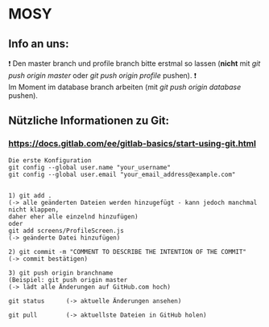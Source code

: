 # MOSY
## Info an uns:
:exclamation: Den master branch und profile branch bitte erstmal so lassen (**nicht** mit *git push origin master* oder *git push origin profile* pushen). :exclamation: <br>
Im Moment im database branch arbeiten (mit *git push origin database* pushen).


## Nützliche Informationen zu Git:
### https://docs.gitlab.com/ee/gitlab-basics/start-using-git.html
```
Die erste Konfiguration
git config --global user.name "your_username"
git config --global user.email "your_email_address@example.com"


1) git add .
(-> alle geänderten Dateien werden hinzugefügt - kann jedoch manchmal nicht klappen, 
daher eher alle einzelnd hinzufügen)
oder 		
git add screens/ProfileScreen.js 	
(-> geänderte Datei hinzufügen)

2) git commit -m "COMMENT TO DESCRIBE THE INTENTION OF THE COMMIT"  	
(-> commit bestätigen)

3) git push origin branchname 
(Beispiel: git push origin master
(-> lädt alle Änderungen auf GitHub.com hoch)

git status 		(-> aktuelle Änderungen ansehen)

git pull 		(-> aktuellste Dateien in GitHub holen)
```
